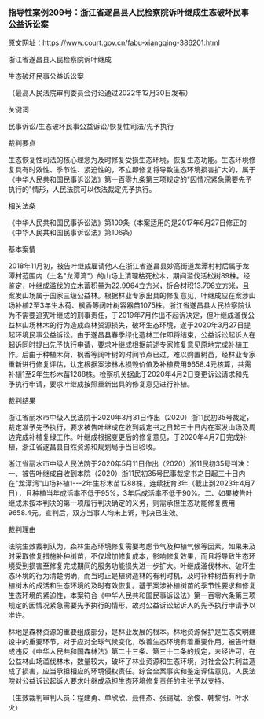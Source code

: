 ### 指导性案例209号：浙江省遂昌县人民检察院诉叶继成生态破坏民事公益诉讼案
原文网址：https://www.court.gov.cn/fabu-xiangqing-386201.html

浙江省遂昌县人民检察院诉叶继成

生态破坏民事公益诉讼案

（最高人民法院审判委员会讨论通过2022年12月30日发布）

关键词

民事诉讼/生态破坏民事公益诉讼/恢复性司法/先予执行

裁判要点

生态恢复性司法的核心理念为及时修复受损生态环境，恢复生态功能。生态环境修复具有时效性、季节性、紧迫性的，不立即修复将导致生态环境损害扩大的，属于《中华人民共和国民事诉讼法》第一百零九条第三项规定的"因情况紧急需要先予执行的"情形，人民法院可以依法裁定先予执行。

相关法条

《中华人民共和国民事诉讼法》第109条（本案适用的是2017年6月27日修正的《中华人民共和国民事诉讼法》第106条）

基本案情

2018年11月初，被告叶继成雇请他人在浙江省遂昌县妙高街道龙潭村村后属于龙潭村范围内（土名"龙潭湾"）的山场上清理枯死松木，期间滥伐活松树89株。经鉴定，叶继成滥伐的立木蓄积量为22.9964立方米，折合材积13.798立方米，且案发山场属于国家三级公益林。根据林业专家出具的修复意见，叶继成应在案涉山场补植2至3年生木荷、枫香等阔叶树容器苗1075株。浙江省遂昌县人民检察院认为不需要追究叶继成的刑事责任，于2019年7月作出不起诉决定，但叶继成滥伐公益林山场林木的行为造成森林资源损失，破坏生态环境，遂于2020年3月27日提起环境民事公益诉讼。由于遂昌县春季绿化造林工作即将结束，公益诉讼起诉人在起诉同时提出先予执行申请，要求叶继成根据前述专家修复意见原地完成补植工作。后由于种植木荷、枫香等阔叶树的时间节点已过，难以购置树苗，经林业专家重新进行修复评估，认定根据案涉林木损毁价值及补植费用9658.4元核算，共需补植1至2年生杉木苗1288株。检察机关据此于2020年4月2日变更诉讼请求和先予执行申请，要求叶继成按照重新出具的修复意见进行补植。

裁判结果

浙江省丽水市中级人民法院于2020年3月31日作出（2020）浙11民初35号裁定，裁定准予先予执行，要求被告叶继成在收到裁定书之日起三十日内在案发山场及周边完成补植复绿工作。叶继成根据变更后的修复意见，于2020年4月7日完成补植，浙江省遂昌县自然资源和规划局于当日验收。

浙江省丽水市中级人民法院于2020年5月11日作出（2020）浙11民初35号判决：一、被告叶继成自收到本院（2020）浙11民初35号民事裁定书之日起三十日内在"龙潭湾"山场补植1---2年生杉木苗1288株，连续抚育3年（截止到2023年4月7日），且种植当年成活率不低于95%，3年后成活率不低于90%。二、如果被告叶继成未按本判决的第一项履行判决确定的义务，则需承担生态功能修复费用9658.4元。宣判后，双方当事人均未上诉，判决已生效。

裁判理由

法院生效裁判认为，森林生态环境修复需要考虑节气及种植气候等因素，如果未及时采取修复措施补种树苗，不仅增加修复成本，影响修复效果，而且将导致生态环境受到损害至修复完成期间的服务功能损失进一步扩大。叶继成滥伐林木、破坏生态环境的行为清楚明确，而当时正是植树造林的有利时机，及时补种树苗有利于新植树木的成活和生态环境的及时有效恢复。基于案涉补植树苗的季节性要求和修复生态环境的紧迫性，本案符合《中华人民共和国民事诉讼法》第一百零六条第三项规定的因情况紧急需要先予执行的情形，故对公益诉讼起诉人的先予执行申请予以准许。

林地是森林资源的重要组成部分，是林业发展的根本。林地资源保护是生态文明建设中的重要环节，对于应对全球气候变化，改善生态环境有着重要作用。被告叶继成违反《中华人民共和国森林法》第二十三条、第三十二条的规定，未经许可，在公益林山场滥伐林木，数量较大，破坏了林业资源和生态环境，对社会公共利益造成了损害，应当承担相应的环境侵权责任。综合全案事实和鉴定评估意见，人民法院对公益诉讼起诉人要求叶继成承担生态环境修复责任的主张予以支持。

（生效裁判审判人员：程建勇、单欣欣、聂伟杰、张锡斌、余俊、韩黎明、叶水火）
